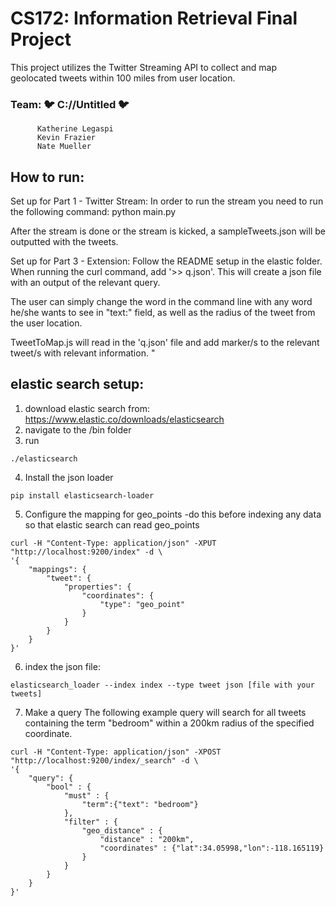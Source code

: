 # CS172:  Information Retrieval Final Project
This project utilizes the Twitter Streaming API to collect and map geolocated tweets within 100 miles from user location.

### Team: 🐦 C://Untitled 🐦 
          Katherine Legaspi
          Kevin Frazier
          Nate Mueller

## How to run:

Set up for Part 1 - Twitter Stream: In order to run the stream you need to run the following command:
	python main.py

After the stream is done or the stream is kicked, a sampleTweets.json will be outputted with the tweets.

Set up for Part 3 - Extension: Follow the README setup in the elastic folder. When running the curl command, add '>> q.json'.
This will create a json file with an output of the relevant query. 

The user can simply change the word in the command line with any word he/she wants to see in "text:" field, as well as the radius of the tweet
from the user location.

TweetToMap.js will read in the 'q.json' file and add marker/s to the relevant tweet/s with relevant information. "

## elastic search setup:
1) download elastic search from: https://www.elastic.co/downloads/elasticsearch
2) navigate to the /bin folder
3) run 
```
./elasticsearch
```
4) Install the json loader
```
pip install elasticsearch-loader
```
5) Configure the mapping for geo_points
-do this before indexing any data so that elastic search can read geo_points
```
curl -H "Content-Type: application/json" -XPUT "http://localhost:9200/index" -d \
'{
    "mappings": {
        "tweet": {
            "properties": {
                "coordinates": {
                    "type": "geo_point"
                }
            }
        }
    }
}'
```

6) index the json file:
```
elasticsearch_loader --index index --type tweet json [file with your tweets]
```

7) Make a query
The following example query will search for all tweets containing the term "bedroom" within a 200km radius of the specified coordinate. 
```
curl -H "Content-Type: application/json" -XPOST "http://localhost:9200/index/_search" -d \
'{
    "query": {
        "bool" : {
            "must" : {
                "term":{"text": "bedroom"}
            },
            "filter" : {
                "geo_distance" : {
                    "distance" : "200km",
                    "coordinates" : {"lat":34.05998,"lon":-118.165119}
                }
            }
        }
    }
}'
```
